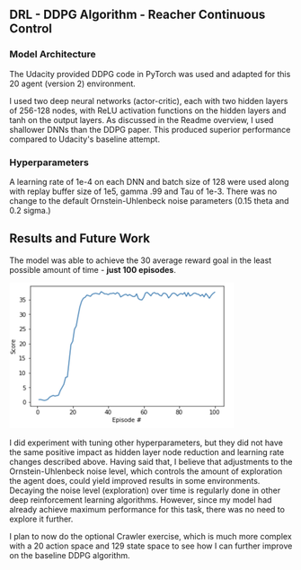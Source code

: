 ## DRL - DDPG Algorithm - Reacher Continuous Control

### Model Architecture
The Udacity provided DDPG code in PyTorch was used and adapted for this 20 agent (version 2) environment.

I used two deep neural networks (actor-critic), each with two hidden layers of 256-128 nodes, with ReLU activation functions on the hidden layers and tanh on the output layers. As discussed in the Readme overview, I used shallower DNNs than the DDPG paper. This produced superior performance compared to Udacity's baseline attempt.


### Hyperparameters
A learning rate of 1e-4 on each DNN and batch size of 128 were used along with replay buffer size of 1e5, gamma .99 and Tau of 1e-3. There was no change to the default Ornstein-Uhlenbeck noise parameters (0.15 theta and 0.2 sigma.)


## Results and Future Work

The model was able to achieve the 30 average reward goal in the least possible amount of time - <strong>just 100 episodes</strong>.

<img src="Rewards_Graph.png" width="400" height="260" />

I did experiment with tuning other hyperparameters, but they did not have the same positive impact as hidden layer node reduction and learning rate changes described above. Having said that, I believe that adjustments to the Ornstein-Uhlenbeck noise level, which controls the amount of exploration the agent does, could yield improved results in some environments. Decaying the noise level (exploration) over time is regularly done in other deep reinforcement learning algorithms. However, since my model had already achieve maximum performance for this task, there was no need to explore it further.

I plan to now do the optional Crawler exercise, which is much more complex with a 20 action space and 129 state space to see how I can further improve on the baseline DDPG algorithm.
